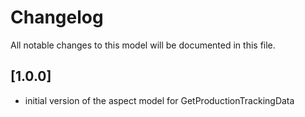 # Changelog

All notable changes to this model will be documented in this file.

## [1.0.0]

- initial version of the aspect model for GetProductionTrackingData
